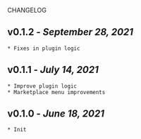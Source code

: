 CHANGELOG

## v0.1.2 - _September 28, 2021_

    * Fixes in plugin logic

## v0.1.1 - _July 14, 2021_

    * Improve plugin logic
    * Marketplace menu improvements

## v0.1.0 - _June 18, 2021_

    * Init